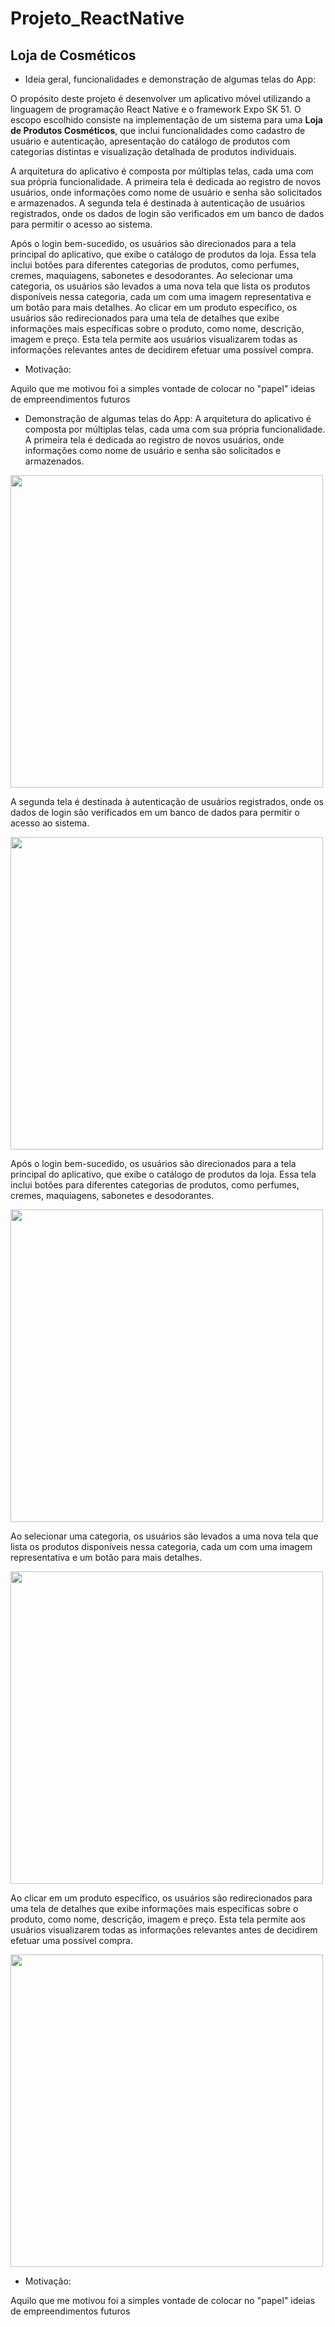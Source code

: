 # Projeto_ReactNative
## Loja de Cosméticos

- Ideia geral, funcionalidades e demonstração de algumas telas do App:

O propósito deste projeto é desenvolver um aplicativo móvel utilizando a linguagem de programação React Native e o framework Expo SK 51. O escopo escolhido consiste na implementação de um sistema para uma **Loja de Produtos Cosméticos**, que inclui funcionalidades como cadastro de usuário e autenticação, apresentação do catálogo de produtos com categorias distintas e visualização detalhada de produtos individuais.

A arquitetura do aplicativo é composta por múltiplas telas, cada uma com sua própria funcionalidade. A primeira tela é dedicada ao registro de novos usuários, onde informações como nome de usuário e senha são solicitados e armazenados. 
A segunda tela é destinada à autenticação de usuários registrados, onde os dados de login são verificados em um banco de dados para permitir o acesso ao sistema.

Após o login bem-sucedido, os usuários são direcionados para a tela principal do aplicativo, que exibe o catálogo de produtos da loja. Essa tela inclui botões para diferentes categorias de produtos, como perfumes, cremes, maquiagens, sabonetes e desodorantes. Ao selecionar uma categoria, os usuários são levados a uma nova tela que lista os produtos disponíveis nessa categoria, cada um com uma imagem representativa e um botão para mais detalhes.
Ao clicar em um produto específico, os usuários são redirecionados para uma tela de detalhes que exibe informações mais específicas sobre o produto, como nome, descrição, imagem e preço. Esta tela permite aos usuários visualizarem todas as informações relevantes antes de decidirem efetuar uma possível compra.

- Motivação:

Aquilo que me motivou foi a simples vontade de colocar no "papel" ideias de empreendimentos futuros

- Demonstração de algumas telas do App:
A arquitetura do aplicativo é composta por múltiplas telas, cada uma com sua própria funcionalidade. A primeira tela é dedicada ao registro de novos usuários, onde informações como nome de usuário e senha são solicitados e armazenados.

<image src = "./tela_cadastro.png" height="500">

A segunda tela é destinada à autenticação de usuários registrados, onde os dados de login são verificados em um banco de dados para permitir o acesso ao sistema.

<image src = "./tela_login.png" height="500">

Após o login bem-sucedido, os usuários são direcionados para a tela principal do aplicativo, que exibe o catálogo de produtos da loja. Essa tela inclui botões para diferentes categorias de produtos, como perfumes, cremes, maquiagens, sabonetes e desodorantes. 

<image src = "./tela_catalogo.png" height="500">

Ao selecionar uma categoria, os usuários são levados a uma nova tela que lista os produtos disponíveis nessa categoria, cada um com uma imagem representativa e um botão para mais detalhes.

<image src = "./tela_perfume.png" height="500">

Ao clicar em um produto específico, os usuários são redirecionados para uma tela de detalhes que exibe informações mais específicas sobre o produto, como nome, descrição, imagem e preço. Esta tela permite aos usuários visualizarem todas as informações relevantes antes de decidirem efetuar uma possível compra.

<image src = "./tela_detalhe.png" height="500">

- Motivação:

Aquilo que me motivou foi a simples vontade de colocar no "papel" ideias de empreendimentos futuros
